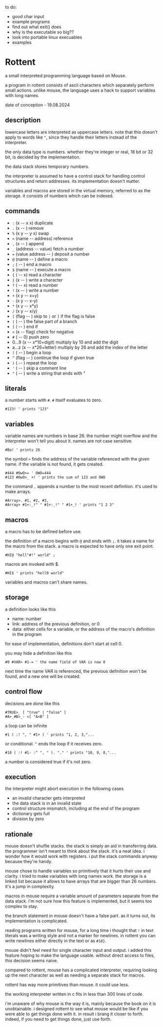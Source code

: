 to do:
- good char input
- example programs
- find out what exit() does
- why is the executable so big??
- look into portable linux execuables
- examples


# Rottent

a small interpreted programming language based on Mouse.

a program in rottent consists of ascii characters which separately perform small actions. unlike mouse, the language uses a hack to support variables with long names.

date of conception - 19.08.2024


## description

lowercase letters are interpreted as uppercase letters. note that this doesn't apply to words like `"`, since they handle their letters instead of the interpreter.

the only data type is numbers. whether they're integer or real, 16 bit or 32 bit, is decided by the implementation.

the data stack stores temporary numbers.

the interpreter is assumed to have a control stack for handling control structures and return addresses. its implementation doesn't matter.

variables and macros are stored in the virtual memory, referred to as the storage. it consists of numbers which can be indexed.


## commands

- `:` (x -- x x) duplicate
- `.` (x -- ) remove
- `%` (x y -- y x) swap
- `>` (name -- address) reference
- `,` (x -- ) append
- `_` (address -- value) fetch a number
- `=` (value address -- ) deposit a number
- `@` (name -- ) define a macro
- `;` ( -- ) end a macro
- `$` (name -- ) execute a macro
- `{` ( -- x) read a character
- `}` (x -- ) write a character
- `?` ( -- x) read a number
- `!` (x -- ) write a number
- `+` (x y -- x+y)
- `-` (x y -- x-y)
- `*` (x y -- x*y)
- `/` (x y -- x/y)
- `[` (flag -- ) skip to `|` or `]` if the flag is false
- `|` ( -- ) the false part of a branch
- `]` ( -- ) end if
- `<` (x -- flag) check for negative
- `#` ( -- 0) push zero
- 0...9 (x -- x*10+digit) multiply by 10 and add the digit
- a...z (x -- x*26+letter) multiply by 26 and add the index of the letter
- `(` ( -- ) begin a loop
- `^` (flag -- ) continue the loop if given true
- `)` ( -- ) repeat the loop
- `'` ( -- ) skip a comment line
- `"` ( -- ) write a string that ends with "


## literals

a number starts with `#`. `#` itself evaluates to zero.

```
#123! ' prints "123"
```


## variables

variable names are numbers in base 26. the number might overflow and the interpreter won't tell you about it. names are not case sensitive.

```
#Ba! ' prints 26
```

the symbol `>` finds the address of the variable referenced with the given name. if the variable is not found, it gets created.

```
#444 #OwO>= ' OWO=444
#123 #OwO>_ +! ' prints the sum of 123 and OWO
```

the command `,` appends a number to the most recent definition. it's used to make arrays.

```
#Array>. #1, #2, #3,
#Array> #1+:_!" " #1+:_!" " #1+_! ' prints "1 2 3"
```


## macros

a macro has to be defined before use.

the definition of a macro begins with `@` and ends with `;`. it takes a name for the macro from the stack. a macro is expected to have only one exit point.

```
#HI@ "hell"#!" world" ;
```

macros are invoked with $.

```
#HI$ ' prints "hell0 world"
```

variables and macros can't share names.


## storage

a definition looks like this
- name: number
- link: address of the previous definition, or 0
- data: either cells for a variable, or the address of the macro's definition in the program

for ease of implementation, definitions don't start at cell 0.

you may hide a definition like this

```
#0 #VAR> #1-= ' the name field of VAR is now 0
```

next time the name VAR is referenced, the previous definition won't be found, and a new one will be created.


## control flow

decisions are done like this

```
#TRUE>_ [ "true" | "false" ]
#A>_#B>_- <[ "A<B" ]
```

a loop can be infinite

```
#1 ( :! ", " #1+ ) ' prints "1, 2, 3,"...
```

or conditional. `^` ends the loop if it receives zero.

```
#10 ( :! #1- :^ ", " ). "." ' prints "10, 9, 8,"...
```

a number is considered true if it's not zero.


## execution

the interpreter might abort execution in the following cases
- an invalid character gets interpreted
- the data stack is in an invalid state
- control structure mismatch, including at the end of the program
- dictionary gets full
- division by zero


## rationale

mouse doesn't shuflle stacks. the stack is simply an aid in transferring data. the programmer isn't meant to think about the stack. it's a neat idea. i wonder how it would work with registers. i put the stack commands anyway because they're handy.

mouse chose to handle variables so primitively that it hurts their use and clarity. i tried to make variables with long names work. the storage is a linked list because it allows to have arrays that are bigger than 26 numbers. it's a jump in complexity.

macros in mouse require a variable amount of parameters separate from the data stack. i'm not sure how this feature is implemented, but it seems too complex to stay.

the branch statement in mouse doesn't have a false part. as it turns out, its implementation is complicated.

reading programs written for mouse, for a long time i thought that `!` in text literals was a writing style and not a marker for newlines. in rottent you can write newlines either directly in the text or as `#10}`.

mouse didn't feel need for single character input and output. i added this feature hoping to make the language usable. without direct access to files, this decision seems naive.

compared to rottent, mouse has a complicated interpreter, requiring looking up the next character as well as needing a separate stack for macros.

rottent has way more primitives than mouse. it could use less.

the working interpreter written in c fits in less than 300 lines of code.

i'm unaware of why mouse is the way it is, mainly because the book on it is unobtainable. i designed rottent to see what mouse would be like if you were able to get things done with it. in result i brang it closer to forth. indeed, if you need to get things done, just use forth.


